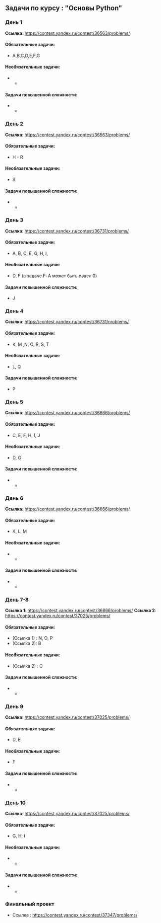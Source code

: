 ## Задачи по курсу : "Основы Python"

### День 1
**Ссылка**: https://contest.yandex.ru/contest/36563/problems/

#### Обязательные задачи:
* A,B,C,D,E,F,G

#### Необязательные задачи:
* -

#### Задачи повышенной сложности:
* -

### День 2
**Ссылка**: https://contest.yandex.ru/contest/36563/problems/

#### Обязательные задачи:
* H - R

#### Необязательные задачи:
* S

#### Задачи повышенной сложности:
* -

### День 3
**Ссылка**: https://contest.yandex.ru/contest/36731/problems/

#### Обязательные задачи:
* A, B, C, E, G, H, I, 

#### Необязательные задачи:
* D, F (в задаче F: A может быть равен 0)

#### Задачи повышенной сложности:
* J

### День 4
**Ссылка**: https://contest.yandex.ru/contest/36731/problems/

#### Обязательные задачи:
* K,  M ,N, O, R, S, T

#### Необязательные задачи:
* L, Q

#### Задачи повышенной сложности:
* P

### День 5
**Ссылка**: https://contest.yandex.ru/contest/36866/problems/

#### Обязательные задачи:
* C, E, F, H, I, J

#### Необязательные задачи:
* D, G

#### Задачи повышенной сложности:
* -

### День 6
**Ссылка**: https://contest.yandex.ru/contest/36866/problems/

#### Обязательные задачи:
* K, L, M

#### Необязательные задачи:
* -

#### Задачи повышенной сложности:
* -

### День 7-8
**Ссылка 1**: https://contest.yandex.ru/contest/36866/problems/
**Ссылка 2**: https://contest.yandex.ru/contest/37025/problems/

#### Обязательные задачи:
* (Ссылка 1) : N, O, P
* (Ссылка 2): B

#### Необязательные задачи:
* (Ссылка 2) : C

#### Задачи повышенной сложности:
* -

### День 9
**Ссылка**: https://contest.yandex.ru/contest/37025/problems/

#### Обязательные задачи:
* D, E

#### Необязательные задачи:
* F

#### Задачи повышенной сложности:
* -

### День 10
**Ссылка**: https://contest.yandex.ru/contest/37025/problems/

#### Обязательные задачи:
* G, H, I

#### Необязательные задачи:
* -

#### Задачи повышенной сложности:
* -



### Финальный проект
* Ссылка : https://contest.yandex.ru/contest/37347/problems/
